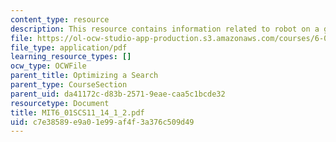 ```yaml
---
content_type: resource
description: This resource contains information related to robot on a grid map.
file: https://ol-ocw-studio-app-production.s3.amazonaws.com/courses/6-01sc-introduction-to-electrical-engineering-and-computer-science-i-spring-2011/c7e38589e9a01e99af4f3a376c509d49_MIT6_01SCS11_14_1_2.pdf
file_type: application/pdf
learning_resource_types: []
ocw_type: OCWFile
parent_title: Optimizing a Search
parent_type: CourseSection
parent_uid: da41172c-d83b-2571-9eae-caa5c1bcde32
resourcetype: Document
title: MIT6_01SCS11_14_1_2.pdf
uid: c7e38589-e9a0-1e99-af4f-3a376c509d49
---
```

